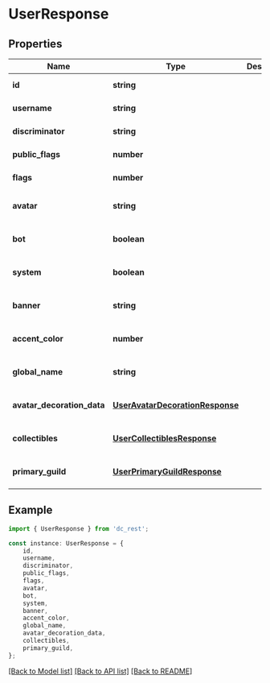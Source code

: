 # UserResponse


## Properties

Name | Type | Description | Notes
------------ | ------------- | ------------- | -------------
**id** | **string** |  | [default to undefined]
**username** | **string** |  | [default to undefined]
**discriminator** | **string** |  | [default to undefined]
**public_flags** | **number** |  | [default to undefined]
**flags** | **number** |  | [default to undefined]
**avatar** | **string** |  | [optional] [default to undefined]
**bot** | **boolean** |  | [optional] [default to undefined]
**system** | **boolean** |  | [optional] [default to undefined]
**banner** | **string** |  | [optional] [default to undefined]
**accent_color** | **number** |  | [optional] [default to undefined]
**global_name** | **string** |  | [optional] [default to undefined]
**avatar_decoration_data** | [**UserAvatarDecorationResponse**](UserAvatarDecorationResponse.md) |  | [optional] [default to undefined]
**collectibles** | [**UserCollectiblesResponse**](UserCollectiblesResponse.md) |  | [optional] [default to undefined]
**primary_guild** | [**UserPrimaryGuildResponse**](UserPrimaryGuildResponse.md) |  | [optional] [default to undefined]

## Example

```typescript
import { UserResponse } from 'dc_rest';

const instance: UserResponse = {
    id,
    username,
    discriminator,
    public_flags,
    flags,
    avatar,
    bot,
    system,
    banner,
    accent_color,
    global_name,
    avatar_decoration_data,
    collectibles,
    primary_guild,
};
```

[[Back to Model list]](../README.md#documentation-for-models) [[Back to API list]](../README.md#documentation-for-api-endpoints) [[Back to README]](../README.md)
